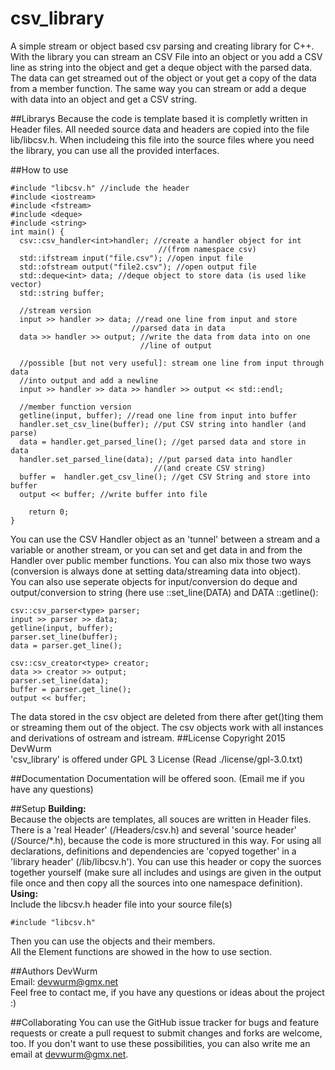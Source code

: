 # csv_library
A simple stream or object based csv parsing and creating library for C++.
With the library you can stream an CSV File into an object or you add 
a CSV line as string into the object and get a deque object with the parsed data.
The data can get streamed out of the object or yout get a copy of the data from a member function.
The same way you can stream or add a deque with data into an object and get a CSV string.

##Librarys
Because the code is template based it is completly written in Header files. All needed source data and headers are
copied into the file lib/libcsv.h. When includeing this file into the source files where you need the library, you
can use all the provided interfaces.

##How to use

    #include "libcsv.h" //include the header
    #include <iostream>
    #include <fstream>
    #include <deque>
    #include <string>
    int main() {
      csv::csv_handler<int>handler; //create a handler object for int 
									 //(from namespace csv)
      std::ifstream input("file.csv"); //open input file
      std::ofstream output("file2.csv"); //open output file
      std::deque<int> data; //deque object to store data (is used like vector)
      std::string buffer;
      
      //stream version
      input >> handler >> data; //read one line from input and store
						       //parsed data in data
      data >> handler >> output; //write the data from data into on one
								 //line of output
      
      //possible [but not very useful]: stream one line from input through data
      //into output and add a newline
      input >> handler >> data >> handler >> output << std::endl; 
      
      //member function version
      getline(input, buffer); //read one line from input into buffer
      handler.set_csv_line(buffer); //put CSV string into handler (and parse)
      data = handler.get_parsed_line(); //get parsed data and store in data
      handler.set_parsed_line(data); //put parsed data into handler 
									//(and create CSV string)
      buffer =  handler.get_csv_line(); //get CSV String and store into buffer
      output << buffer; //write buffer into file
      
    	return 0;
    }


You can use the CSV Handler object as an 'tunnel' between a stream and a variable or another stream, or you can set
and get data in and from the Handler over public member functions. You can also mix those two ways (conversion is always
done at setting data/streaming data into object).<br>
You can also use seperate objects for input/conversion do deque and output/conversion to string (here use ::set_line(DATA)
and DATA ::getline():

    csv::csv_parser<type> parser;
    input >> parser >> data;
    getline(input, buffer);
    parser.set_line(buffer);
    data = parser.get_line();
    
    csv::csv_creator<type> creator;
    data >> creator >> output;
    parser.set_line(data);
    buffer = parser.get_line();
    output << buffer;
The data stored in the csv object are deleted from there after get()ting them or streaming them out of the object.
The csv objects work with all instances and derivations of ostream and istream.
##License
Copyright 2015 DevWurm<br>
'csv_library' is offered under GPL 3 License (Read ./license/gpl-3.0.txt)

##Documentation
Documentation will be offered soon. (Email me if you have any questions)

##Setup
<b>Building:</b><br>
Because the objects are templates, all souces are written in Header files. There is a 'real Header' (/Headers/csv.h) and
several 'source header' (/Source/*.h), because the code is more structured in this way. For using all declarations, 
definitions and dependencies are 'copyed together' in a 'library header' (/lib/libcsv.h'). You can use this header
or copy the suorces together yourself (make sure all includes and usings are given in the output file once and then copy
all the sources into one namespace definition).
<b>Using:</b><br>
Include the libcsv.h header file into your source file(s)
<pre><code>#include "libcsv.h"</code></pre>
Then you can use the objects and their members.
<br>
All the Element functions are showed in the how to use section.

##Authors
DevWurm<br>
Email: <a href='mailto:devwurm@gmx.net'>devwurm@gmx.net</a><br>
Feel free to contact me, if you have any questions or ideas about the project :)

##Collaborating
You can use the GitHub issue tracker for bugs and feature requests or create a pull request to submit 
changes and forks are welcome, too.
If you don't want to use these possibilities, you can also write me an email at 
<a href='mailto:devwurm@gmx.net'>devwurm@gmx.net</a>.

